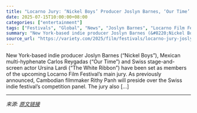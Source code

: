 ```yaml
---
title: "Locarno Jury: ‘Nickel Boys’ Producer Joslyn Barnes, ‘Our Time’ Filmmaker Carlos Reygadas and More to Join President Rithy Panh"
date: 2025-07-15T10:00:00+08:00
categories: ["entertainment"]
tags: ["Festivals", "Global", "News", "Joslyn Barnes", "Locarno Film Festival", "Rithy Panh"]
summary: "New York-based indie producer Joslyn Barnes (&#8220;Nickel Boys&#8221;), Mexican multi-hyphenate Carlos Reygadas (&#8220;Our Time&#8221;) and Swiss stage-and-screen actor Ursina Lardi (&#8220;The Whit"
source_url: "https://variety.com/2025/film/festivals/locarno-jury-joslyn-barnes-carlos-reygadas-rithy-panh-1236460437/"
---
```


New York-based indie producer Joslyn Barnes (&#8220;Nickel Boys&#8221;), Mexican multi-hyphenate Carlos Reygadas (&#8220;Our Time&#8221;) and Swiss stage-and-screen actor Ursina Lardi (&#8220;The White Ribbon&#8221;) have been set as members of the upcoming Locarno Film Festival&#8217;s main jury. As previously announced, Cambodian filmmaker Rithy Panh will preside over the Swiss indie festival&#8217;s competition panel. The jury also [&#8230;]

---

*来源: [原文链接](https://variety.com/2025/film/festivals/locarno-jury-joslyn-barnes-carlos-reygadas-rithy-panh-1236460437/)*
